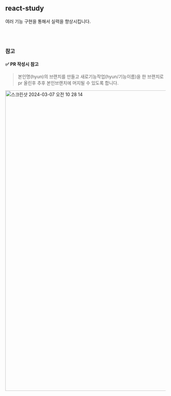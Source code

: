 ## react-study
여러 기능 구현을 통해서 실력을 향상시킵니다.

<br /><br />
### 참고
#### ✅ PR 작성시 참고 

> 본인명(hyun)의 브랜치를 만들고 새로기능작업(hyun/기능이름)을 한 브랜치로 pr 올린후 추후 본인브랜치에 머지될 수 있도록 합니다.
<img width="942" alt="스크린샷 2024-03-07 오전 10 28 14" src="https://github.com/hyun522/react-study/assets/134246845/dbe55316-a8b5-47e8-a182-3b0905f8687c">
